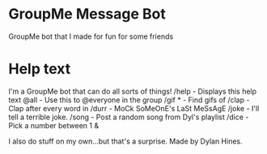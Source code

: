 # GroupMe Message Bot
GroupMe bot that I made for fun for some friends

# Help text
I'm a GroupMe bot that can do all sorts of things!
/help - Displays this help text
@all - Use this to @everyone in the group
/gif <text> <num>* - Find <num> gifs of <text>
/clap <text> - Clap after every word in <text>
/durr - MoCk SoMeOnE's LaSt MeSsAgE
/joke - I'll tell a terrible joke.
/song - Post a random song from Dyl's playlist
/dice <num> - Pick a number between 1 & <num>

I also do stuff on my own...but that's a surprise.
Made by Dylan Hines.
